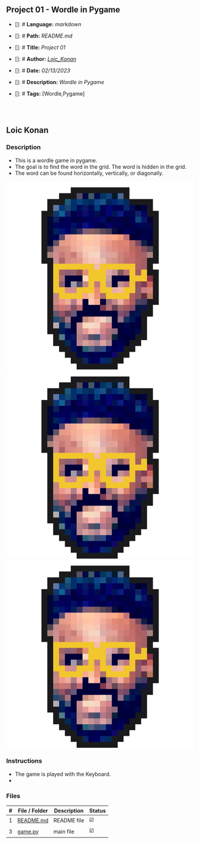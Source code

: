 ## Project 01 -  Wordle in Pygame 

- []: # **Language:** _markdown_
- []: # **Path:** _README.md_
- []: # **Title:** _Project 01_
- []: # **Author:** _[Loic_Konan](Loic_Konan)_
- []: # **Date:** _02/13/2023_
- []: # **Description:** _Wordle in Pygame_
- []: # **Tags:** [Wordle,Pygame]
  
  <br /><br />

## Loic Konan

### Description

- This is a wordle game in pygame.
- The goal is to find the word in the grid. The word is hidden in the grid.
- The word can be found horizontally, vertically, or diagonally.

<img src="pic.png">
<img src="pic.png">
<img src="pic.png">

### Instructions

- The game is played with the Keyboard.
- 

### Files

|   #   | File / Folder                             | Description                                                    | Status                    |
| :---: | ----------------------------------------- | -------------------------------------------------------------- | --------------------------|
|   1   | [README.md](README.md)                    | README file                                                    | :ballot_box_with_check:|
|   3   | [game.py](game.py)                        | main file                                                      | :ballot_box_with_check:|
